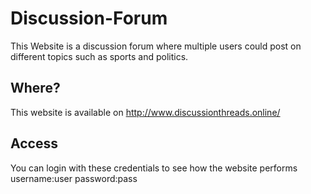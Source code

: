 # Discussion-Forum

This Website is a discussion forum where multiple users could post on different topics such as sports and politics.

## Where?

This website is available on http://www.discussionthreads.online/
## Access

You can login with these credentials to see how the website performs 
username:user
password:pass

